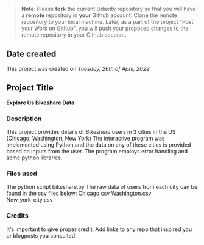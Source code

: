 >**Note**: Please **fork** the current Udacity repository so that you will have a **remote** repository in **your** Github account. Clone the remote repository to your local machine. Later, as a part of the project "Post your Work on Github", you will push your proposed changes to the remote repository in your Github account.

## Date created
This project was created on _Tuesday, 26th of April, 2022_

## Project Title
**Explore Us Bikeshare Data**

### Description
This project provides details of _Bikeshare_ users in 3 cities in the US (Chicago, Washington, New York)
The interactive program was implemented using Python and the data on any of these cities is provided based on inputs from the user.
The program employs error handling and some python libraries.

### Files used
The python script bikeshare.py
The raw data of users from each city can be found in the csv files below;
Chicago.csv
Washington.csv
New_york_city.csv

### Credits
It's important to give proper credit. Add links to any repo that inspired you or blogposts you consulted.
